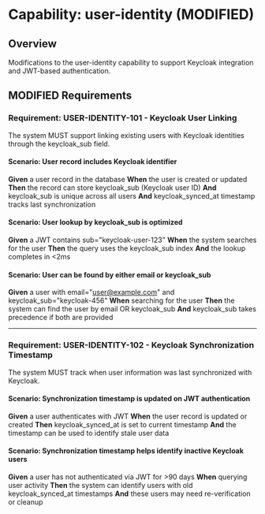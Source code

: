 # Capability: user-identity (MODIFIED)

## Overview

Modifications to the user-identity capability to support Keycloak integration and JWT-based authentication.

## MODIFIED Requirements

### Requirement: USER-IDENTITY-101 - Keycloak User Linking

The system MUST support linking existing users with Keycloak identities through the keycloak_sub field.

#### Scenario: User record includes Keycloak identifier
**Given** a user record in the database
**When** the user is created or updated
**Then** the record can store keycloak_sub (Keycloak user ID)
**And** keycloak_sub is unique across all users
**And** keycloak_synced_at timestamp tracks last synchronization

#### Scenario: User lookup by keycloak_sub is optimized
**Given** a JWT contains sub="keycloak-user-123"
**When** the system searches for the user
**Then** the query uses the keycloak_sub index
**And** the lookup completes in <2ms

#### Scenario: User can be found by either email or keycloak_sub
**Given** a user with email="user@example.com" and keycloak_sub="keycloak-456"
**When** searching for the user
**Then** the system can find the user by email OR keycloak_sub
**And** keycloak_sub takes precedence if both are provided

---

### Requirement: USER-IDENTITY-102 - Keycloak Synchronization Timestamp

The system MUST track when user information was last synchronized with Keycloak.

#### Scenario: Synchronization timestamp is updated on JWT authentication
**Given** a user authenticates with JWT
**When** the user record is updated or created
**Then** keycloak_synced_at is set to current timestamp
**And** the timestamp can be used to identify stale user data

#### Scenario: Synchronization timestamp helps identify inactive Keycloak users
**Given** a user has not authenticated via JWT for >90 days
**When** querying user activity
**Then** the system can identify users with old keycloak_synced_at timestamps
**And** these users may need re-verification or cleanup
